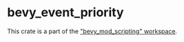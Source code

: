 # bevy_event_priority

This crate is a part of the ["bevy_mod_scripting" workspace](https://github.com/makspll/bevy_mod_scripting).